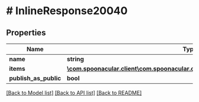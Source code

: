 # # InlineResponse20040

## Properties

Name | Type | Description | Notes
------------ | ------------- | ------------- | -------------
**name** | **string** |  | 
**items** | [**\com.spoonacular.client\com.spoonacular.client.model\InlineResponse20040Items[]**](InlineResponse20040Items.md) |  | 
**publish_as_public** | **bool** |  | 

[[Back to Model list]](../../README.md#documentation-for-models) [[Back to API list]](../../README.md#documentation-for-api-endpoints) [[Back to README]](../../README.md)


